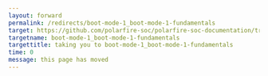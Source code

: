 ```yaml
---
layout: forward
permalink: /redirects/boot-mode-1_boot-mode-1-fundamentals
target: https://github.com/polarfire-soc/polarfire-soc-documentation/tree/master/knowledge-base/boot-modes/boot-mode-1-fundamentals.md
targetname: boot-mode-1_boot-mode-1-fundamentals
targettitle: taking you to boot-mode-1_boot-mode-1-fundamentals
time: 0
message: this page has moved
---
```

